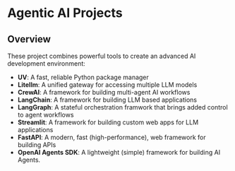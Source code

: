 # Agentic AI Projects

## Overview

These project combines powerful tools to create an advanced AI development environment:

- **UV**: A fast, reliable Python package manager
- **Litellm**: A unified gateway for accessing multiple LLM models
- **CrewAI**: A framework for building multi-agent AI workflows
- **LangChain**: A framework for building LLM based applications
- **LangGraph**: A stateful orchestration framwork that brings added control to agent workflows
- **Streamlit**: A framework for building custom web apps for LLM applications
- **FastAPI**: A modern, fast (high-performance), web framework for building APIs
- **OpenAI Agents SDK**: A lightweight (simple) framework for building AI Agents.
